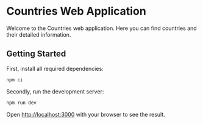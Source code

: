 # Countries Web Application

Welcome to the Countries web application. Here you can find countries and their detailed information.

## Getting Started

First, install all required dependencies:

```bash
npm ci
```

Secondly, run the development server:

```bash
npm run dev
```

Open [http://localhost:3000](http://localhost:3000) with your browser to see the result.
